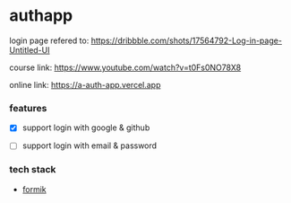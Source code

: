 # authapp

login page refered to: https://dribbble.com/shots/17564792-Log-in-page-Untitled-UI

course link: https://www.youtube.com/watch?v=t0Fs0NO78X8

online link: https://a-auth-app.vercel.app


### features

- [x] support login with google & github
- [ ] support login with email & password


### tech stack

- [formik](https://formik.org)
